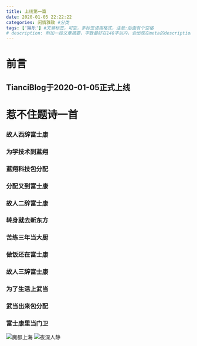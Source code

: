 ```yaml
---
title: 上线第一篇
date: 2020-01-05 22:22:22
categories: 闲情雅致 #分类
tags: ['娱乐'] #文章标签，可空，多标签请用格式，注意:后面有个空格
# description: 附加一段文章摘要，字数最好在140字以内，会出现在meta的description里面
---
```

# 前言

## TianciBlog于2020-01-05正式上线
<!--more-->
# 惹不住题诗一首
### 故人西辞富士康
### 为学技术到蓝翔
### 蓝翔科技包分配
### 分配又到富士康
### 故人二辞富士康
### 转身就去新东方
### 苦练三年当大厨
### 做饭还在富士康
### 故人三辞富士康
### 为了生活上武当
### 武当出来包分配
### 富士康里当门卫
![魔都上海](ShangHai1.jpg)
![夜深人静](ShangHai2.jpg)